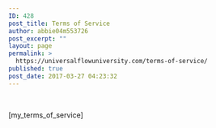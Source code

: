 ```yaml
---
ID: 428
post_title: Terms of Service
author: abbie04m553726
post_excerpt: ""
layout: page
permalink: >
  https://universalflowuniversity.com/terms-of-service/
published: true
post_date: 2017-03-27 04:23:32
---
```

&nbsp;

[my_terms_of_service]

&nbsp;